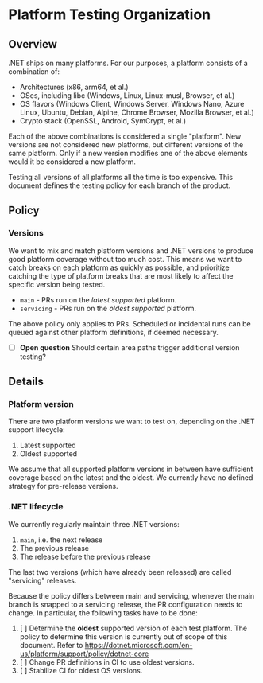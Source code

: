 
# Platform Testing Organization

## Overview

.NET ships on many platforms. For our purposes, a platform consists of a combination of:

* Architectures (x86, arm64, et al.)
* OSes, including libc (Windows, Linux, Linux-musl, Browser, et al.)
* OS flavors (Windows Client, Windows Server, Windows Nano, Azure Linux, Ubuntu, Debian, Alpine, Chrome Browser, Mozilla Browser, et al.)
* Crypto stack (OpenSSL, Android, SymCrypt, et al.)

Each of the above combinations is considered a single "platform". New versions are not considered new platforms, but different versions of the same platform. Only if a new version modifies one of the above elements would it be considered a new platform.

Testing all versions of all platforms all the time is too expensive. This document defines the testing policy for each branch of the product.

## Policy

### Versions

We want to mix and match platform versions and .NET versions to produce good platform coverage without too much cost. This means we want to catch breaks on each platform as quickly as possible, and prioritize catching the type of platform breaks that are most likely to affect the specific version being tested.

* `main` - PRs run on the *latest supported* platform.
* `servicing` - PRs run on the *oldest supported* platform.

The above policy only applies to PRs. Scheduled or incidental runs can be queued against other platform definitions, if deemed necessary.

- [ ] **Open question** Should certain area paths trigger additional version testing?

## Details

### Platform version

There are two platform versions we want to test on, depending on the .NET support lifecycle:

1. Latest supported
2. Oldest supported

We assume that all supported platform versions in between have sufficient coverage based on the latest and the oldest. We currently have no defined strategy for pre-release versions.

### .NET lifecycle

We currently regularly maintain three .NET versions:

1. `main`, i.e. the next release
2. The previous release
3. The release before the previous release

The last two versions (which have already been released) are called "servicing" releases.

Because the policy differs between main and servicing, whenever the main branch is snapped to a servicing release, the PR configuration needs to change. In particular, the following tasks have to be done:

1. [ ] Determine the **oldest** supported version of each test platform. The policy to determine this version is currently out of scope of this document. Refer to https://dotnet.microsoft.com/en-us/platform/support/policy/dotnet-core
2. [ ] Change PR definitions in CI to use oldest versions.
3. [ ] Stabilize CI for oldest OS versions.
